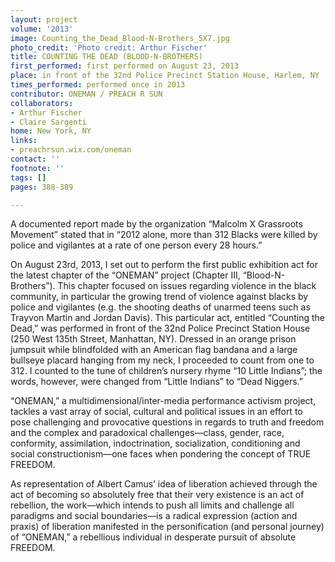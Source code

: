 ```yaml
---
layout: project
volume: '2013'
image: Counting_the_Dead_Blood-N-Brothers_5X7.jpg
photo_credit: 'Photo credit: Arthur Fischer'
title: COUNTING THE DEAD (BLOOD-N-BROTHERS)
first_performed: first performed on August 23, 2013
place: in front of the 32nd Police Precinct Station House, Harlem, NY
times_performed: performed once in 2013
contributor: ONEMAN / PREACH R SUN
collaborators:
- Arthur Fischer
- Claire Sargenti
home: New York, NY
links:
- preachrsun.wix.com/oneman
contact: ''
footnote: ''
tags: []
pages: 388-389

---
```


A documented report made by the organization “Malcolm X Grassroots Movement” stated that in “2012 alone, more than 312 Blacks were killed by police and vigilantes at a rate of one person every 28 hours.”

On August 23rd, 2013, I set out to perform the first public exhibition act for the latest chapter of the “ONEMAN” project (Chapter III, “Blood-N-Brothers”). This chapter focused on issues regarding violence in the black community, in particular the growing trend of violence against blacks by police and vigilantes (e.g. the shooting deaths of unarmed teens such as Trayvon Martin and Jordan Davis). This particular act, entitled “Counting the Dead,” was performed in front of the 32nd Police Precinct Station House (250 West 135th Street, Manhattan, NY). Dressed in an orange prison jumpsuit while blindfolded with an American flag bandana and a large bullseye placard hanging from my neck, I proceeded to count from one to 312. I counted to the tune of children’s nursery rhyme “10 Little Indians”; the words, however, were changed from “Little Indians” to “Dead Niggers.”

“ONEMAN,” a multidimensional/inter-media performance activism project, tackles a vast array of social, cultural and political issues in an effort to pose challenging and provocative questions in regards to truth and freedom and the complex and paradoxical challenges—class, gender, race, conformity, assimilation, indoctrination, socialization, conditioning and social constructionism—one faces when pondering the concept of TRUE FREEDOM.

As representation of Albert Camus’ idea of liberation achieved through the act of  becoming so absolutely free that their very existence is an act of rebellion, the work—which intends to push all limits and challenge all paradigms and social boundaries—is a radical expression (action and praxis) of liberation manifested in the personification (and personal journey) of “ONEMAN,” a rebellious individual in desperate pursuit of absolute FREEDOM.
